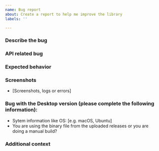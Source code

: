 ```yaml
---
name: Bug report
about: Create a report to help me improve the library
labels: ''

---
```


### Describe the bug
<!--A clear and concise description of what the bug is.

- Describe if it has been cloned via `git clone` or downloaded with `go get`?
- You don't know how to install and build Caire from the source code?
If you have followed the README file, but still have issues post your action here.
- Describe your bug if it haven't been already reported.
-->

### API related bug
<!--A clear and concise description of the API usage.-->

### Expected behavior
<!--A clear and concise description of what you expected to happen.-->

### Screenshots
<!--Add screenshots to help explain your problem.-->
- [Screenshots, logs or errors]

### Bug with the Desktop version (please complete the following information):
 - Sytem information like OS: [e.g. macOS, Ubuntu]
 - You are using the binary file from the uploaded releases or you are doing a manual build?

### Additional context
<!--Add any other context about the problem here.-->
